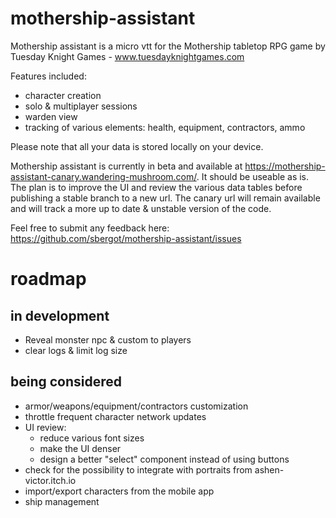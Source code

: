 # mothership-assistant

Mothership assistant is a micro vtt for the Mothership tabletop RPG game by Tuesday Knight Games - www.tuesdayknightgames.com

Features included:

- character creation
- solo & multiplayer sessions
- warden view
- tracking of various elements: health, equipment, contractors, ammo

Please note that all your data is stored locally on your device.

Mothership assistant is currently in beta and available at https://mothership-assistant-canary.wandering-mushroom.com/. It should be useable as is. The plan is to improve the UI and review the various data tables before publishing a stable branch to a new url. The canary url will remain available and will track a more up to date & unstable version of the code.

Feel free to submit any feedback here: https://github.com/sbergot/mothership-assistant/issues

# roadmap

## in development

- Reveal monster npc & custom to players 
- clear logs & limit log size

## being considered

- armor/weapons/equipment/contractors customization
- throttle frequent character network updates
- UI review:
  - reduce various font sizes
  - make the UI denser
  - design a better "select" component instead of using buttons
- check for the possibility to integrate with portraits from ashen-victor.itch.io
- import/export characters from the mobile app
- ship management 
